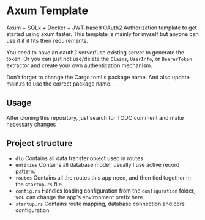 # Axum Template

Axum + SQLx + Docker + JWT-based OAuth2 Authorization
template to get started using axum faster. This template
is mainly for myself but anyone can use it if it fits
their requirements.

You need to have an oauth2 server/use existing server
to generate the token. Or you can just not use/delete
the `Claims`, `UserInfo`, or `BearerToken` extractor 
and create your own authentication mechanism.

Don't forget to change the Cargo.toml's package name.
And also update main.rs to use the correct package name.

## Usage
After cloning this repository, just search for TODO comment
and make necessary changes

## Project structure
- `dto` Contains all data transfer object used in routes
- `entities` Contains all database model, usually I use active
  record pattern.
- `routes` Contains all the routes this app need, and then tied
  together in the `startup.rs` file.
- `config.rs` Handles loading configuration from the `configuration`
  folder, you can change the app's environment prefix here.
- `startup.rs` Contains route mapping, database connection and cors
  configuration
